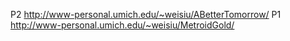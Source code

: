  P2 http://www-personal.umich.edu/~weisiu/ABetterTomorrow/
 P1 http://www-personal.umich.edu/~weisiu/MetroidGold/
